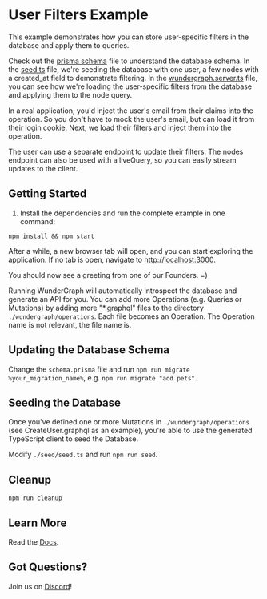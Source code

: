# User Filters Example

This example demonstrates how you can store user-specific filters in the database and apply them to queries.

Check out the [prisma schema](schema.prisma) file to understand the database schema.
In the [seed.ts](seed/seed.ts) file, we're seeding the database with one user, a few nodes with a created_at field to demonstrate filtering.
In the [wundergraph.server.ts](.wundergraph/wundergraph.server.ts) file,
you can see how we're loading the user-specific filters from the database and applying them to the node query.

In a real application, you'd inject the user's email from their claims into the operation.
So you don't have to mock the user's email, but can load it from their login cookie.
Next, we load their filters and inject them into the operation.

The user can use a separate endpoint to update their filters.
The nodes endpoint can also be used with a liveQuery,
so you can easily stream updates to the client.

## Getting Started

1. Install the dependencies and run the complete example in one command:

```shell
npm install && npm start
```

After a while, a new browser tab will open,
and you can start exploring the application.
If no tab is open, navigate to [http://localhost:3000](http://localhost:3000).

You should now see a greeting from one of our Founders. =)

Running WunderGraph will automatically introspect the database and generate an API for you.
You can add more Operations (e.g. Queries or Mutations) by adding more "\*.graphql" files to the directory `./wundergraph/operations`.
Each file becomes an Operation. The Operation name is not relevant, the file name is.

## Updating the Database Schema

Change the `schema.prisma` file and run `npm run migrate %your_migration_name%`,
e.g. `npm run migrate "add pets"`.

## Seeding the Database

Once you've defined one or more Mutations in `./wundergraph/operations` (see CreateUser.graphql as an example),
you're able to use the generated TypeScript client to seed the Database.

Modify `./seed/seed.ts` and run `npm run seed`.

## Cleanup

```shell
npm run cleanup
```

## Learn More

Read the [Docs](https://wundergraph.com/docs).

## Got Questions?

Join us on [Discord](https://wundergraph.com/discord)!
